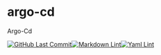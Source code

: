 # argo-cd
Argo-Cd 

[![GitHub Last Commit](https://img.shields.io/github/last-commit/curtisdingdong/argo-cd?logo=github)](https://github.com/curtisdingdong/argo-cd/commits/master)[![Markdown Lint](https://github.com/curtisdingdong/argo-cd/actions/workflows/markdown.yaml/badge.svg)](https://github.com/curtisdingdong/argo-cd/actions/workflows/markdown.yaml)[![Yaml Lint](https://github.com/curtisdingdong/argo-cd/actions/workflows/yamllint.yaml/badge.svg)](https://github.com/curtisdingdong/argo-cd/actions/workflows/yamllint.yaml)
